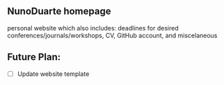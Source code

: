 ## NunoDuarte homepage
personal website which also includes: deadlines for desired conferences/journals/workshops, CV, GitHub account, and miscelaneous

## Future Plan:
- [ ] Update website template
